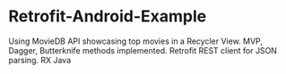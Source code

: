 # Retrofit-Android-Example


Using MovieDB API showcasing top movies in a Recycler View.
MVP, Dagger, Butterknife methods implemented.
Retrofit REST client for JSON parsing.
RX Java 
